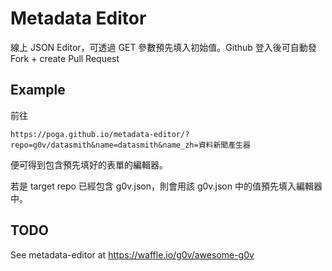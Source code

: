 # Metadata Editor

線上 JSON Editor，可透過 GET 參數預先填入初始值。Github 登入後可自動發 Fork + create Pull Request

## Example

前往

```
https://poga.github.io/metadata-editor/?repo=g0v/datasmith&name=datasmith&name_zh=資料新聞產生器
```

便可得到包含預先填好的表單的編輯器。

若是 target repo 已經包含 g0v.json，則會用該 g0v.json 中的值預先填入編輯器中。

## TODO

See metadata-editor at https://waffle.io/g0v/awesome-g0v
